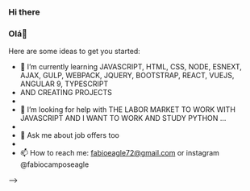 ### Hi there 
### Olá👋

Here are some ideas to get you started:


- 🌱 I’m currently learning JAVASCRIPT, HTML, CSS, NODE, ESNEXT, AJAX, GULP, WEBPACK, JQUERY, BOOTSTRAP, REACT, VUEJS, ANGULAR 9, TYPESCRIPT
- AND CREATING PROJECTS
- 
- 🤔 I’m looking for help with THE LABOR MARKET TO WORK WITH JAVASCRIPT AND I WANT TO WORK AND STUDY PYTHON ...
- 
- 💬 Ask me about job offers too
- 
- 📫 How to reach me: fabioeagle72@gmail.com or instagram @fabiocamposeagle

-->
